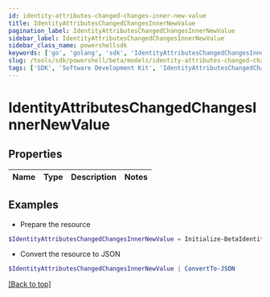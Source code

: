 ```yaml
---
id: identity-attributes-changed-changes-inner-new-value
title: IdentityAttributesChangedChangesInnerNewValue
pagination_label: IdentityAttributesChangedChangesInnerNewValue
sidebar_label: IdentityAttributesChangedChangesInnerNewValue
sidebar_class_name: powershellsdk
keywords: ['go', 'golang', 'sdk', 'IdentityAttributesChangedChangesInnerNewValue'] 
slug: /tools/sdk/powershell/beta/models/identity-attributes-changed-changes-inner-new-value
tags: ['SDK', 'Software Development Kit', 'IdentityAttributesChangedChangesInnerNewValue']
---
```



# IdentityAttributesChangedChangesInnerNewValue

## Properties

Name | Type | Description | Notes
------------ | ------------- | ------------- | -------------

## Examples

- Prepare the resource
```powershell
$IdentityAttributesChangedChangesInnerNewValue = Initialize-BetaIdentityAttributesChangedChangesInnerNewValue 
```

- Convert the resource to JSON
```powershell
$IdentityAttributesChangedChangesInnerNewValue | ConvertTo-JSON
```


[[Back to top]](#) 

